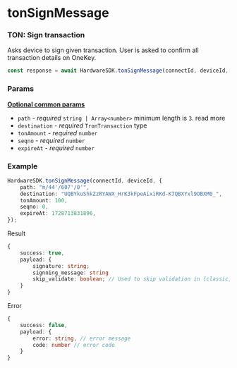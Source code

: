 # tonSignMessage

### TON: Sign transaction <a href="#cardano-sign-transaction" id="cardano-sign-transaction"></a>

Asks device to sign given transaction. User is asked to confirm all transaction details on OneKey.

```typescript
const response = await HardwareSDK.tonSignMessage(connectId, deviceId, params)
```

### Params

[**Optional common params**](../../../hardware-sdk/api-reference/common-params.md)

* `path` - _required_ `string | Array<number>` minimum length is `3`. read more
* `destination` - _required_ `TronTransaction` type
* `tonAmount` - _required_ `number`&#x20;
* `seqno` -  _required_ `number`&#x20;
* `expireAt` -  _required_ `number`&#x20;



### Example

```typescript
HardwareSDK.tonSignMessage(connectId, deviceId, {
    path: "m/44'/607'/0'",
    destination: "UQBYkuShkZzRYAWX_HrK3kFpeAixiRKd-K7QBXYxl9OBXM0_",
    tonAmount: 100,
    seqno: 0,
    expireAt: 1728713831896,
});
```

Result

```typescript
{
    success: true,
    payload: {
        signature: string;
        signning_message: string
        skip_validate: boolean; // Used to skip validation in [classic, classic 1s, mini, touch]
    }
}
```

Error

```typescript
{
    success: false,
    payload: {
        error: string, // error message
        code: number // error code
    }
}
```

